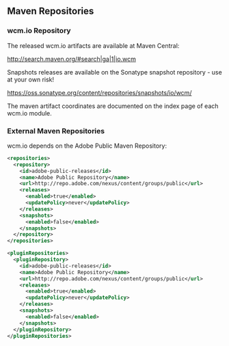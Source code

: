 ## Maven Repositories

### wcm.io Repository

The released wcm.io artifacts are available at Maven Central:

http://search.maven.org/#search|ga|1|io.wcm

Snapshots releases are available on the Sonatype snapshot repository - use at your own risk!

https://oss.sonatype.org/content/repositories/snapshots/io/wcm/

The maven artifact coordinates are documented on the index page of each wcm.io module.


### External Maven Repositories

wcm.io depends on the Adobe Public Maven Repository:

```xml
<repositories>
  <repository>
    <id>adobe-public-releases</id>
    <name>Adobe Public Repository</name>
    <url>http://repo.adobe.com/nexus/content/groups/public</url>
    <releases>
      <enabled>true</enabled>
      <updatePolicy>never</updatePolicy>
    </releases>
    <snapshots>
      <enabled>false</enabled>
    </snapshots>
  </repository>
</repositories>

<pluginRepositories>
  <pluginRepository>
    <id>adobe-public-releases</id>
    <name>Adobe Public Repository</name>
    <url>http://repo.adobe.com/nexus/content/groups/public</url>
    <releases>
      <enabled>true</enabled>
      <updatePolicy>never</updatePolicy>
    </releases>
    <snapshots>
      <enabled>false</enabled>
    </snapshots>
  </pluginRepository>
</pluginRepositories>
```

